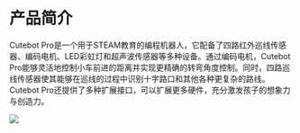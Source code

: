 ﻿---
sidebar_position: 2
sidebar_label: 产品简介
---

# 产品简介

Cutebot Pro是一个用于STEAM教育的编程机器人，它配备了四路红外巡线传感器、编码电机、LED彩虹灯和超声波传感器等多种设备。通过编码电机，Cutebot Pro能够灵活地控制小车前进的距离并实现更精确的转弯角度控制。同时，四路巡线传感器使其能够在巡线的过程中识别十字路口和其他各种更复杂的路线。Cutebot Pro还提供了多种扩展接口，可以扩展更多硬件，充分激发孩子的想象力与创造力。

![](https://wiki-media-ef.oss-cn-hongkong.aliyuncs.com//images/cutebot-pro-01.png)
